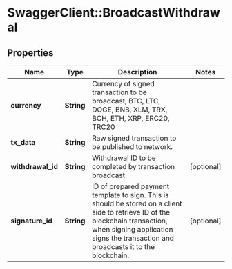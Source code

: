 # SwaggerClient::BroadcastWithdrawal

## Properties
Name | Type | Description | Notes
------------ | ------------- | ------------- | -------------
**currency** | **String** | Currency of signed transaction to be broadcast, BTC, LTC, DOGE, BNB, XLM, TRX, BCH, ETH, XRP, ERC20, TRC20 | 
**tx_data** | **String** | Raw signed transaction to be published to network. | 
**withdrawal_id** | **String** | Withdrawal ID to be completed by transaction broadcast | [optional] 
**signature_id** | **String** | ID of prepared payment template to sign. This is should be stored on a client side to retrieve ID of the blockchain transaction, when signing application signs the transaction and broadcasts it to the blockchain. | [optional] 

